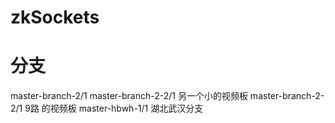 # zkSockets
# 分支
master-branch-2/1
master-branch-2-2/1 另一个小的视频板
master-branch-2-2/1 9路 的视频板
master-hbwh-1/1  湖北武汉分支